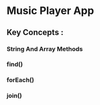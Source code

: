 # Music Player App
## Key Concepts : 
### String And Array Methods
### find()
### forEach()
### join()
